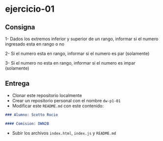 # ejercicio-01

## Consigna

1- Dados los extremos inferior y superior de un rango, informar si el numero ingresado esta en rango o no

2- Si el numero esta en rango, informar si el numero es par (solamente)

3- Si el numero no esta en rango, informar si el numero es impar (solamente)

## Entrega

- Clonar este repositorio localmente
- Crear un repositorio personal con el nombre `dw-p1-01`
- Modificar este `README.md` con este contenido:

```markdown
### Alumno: Scotto Rocio

#### Comision: DWN2B
```

- Subir los archivos `index.html`, `index.js` y `README.md`
